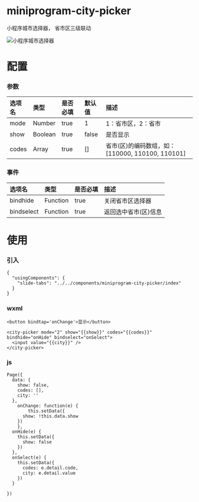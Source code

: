 # miniprogram-city-picker
小程序城市选择器， 省市区三级联动



![小程序城市选择器](https://github.com/staven630/miniprogram-city-picker/blob/master/miniprogram-city-picker.gif "小程序城市选择器")


# 配置

### 参数
| 选项名 | 类型 | 是否必填 | 默认值 | 描述 |
| :---  | :--- | :--- | :--- | :--- |
| mode | Number | true | 1 | 1：省市区，2：省市 |
| show | Boolean | true | false | 是否显示 |
| codes | Array | true | [] | 省市(区)的编码数组，如：[110000, 110100, 110101] |

### 事件
| 选项名 | 类型 | 是否必填 | 描述 |
| :---  | :--- | :--- | :--- |
| bindhide | Function | true | 关闭省市区选择器 |
| bindselect | Function | true | 返回选中省市(区)信息 |

# 使用
### 引入
```
{
  "usingComponents": {
    "slide-tabs": "../../components/miniprogram-city-picker/index"
  }
}
```

### wxml
```
<button bindtap='onChange'>显示</button>

<city-picker mode="2" show="{{show}}" codes="{{codes}}" bindhide="onHide" bindselect="onSelect">
  <input value="{{city}}" />
</city-picker>
```
### js 
```
Page({
  data: {
    show: false,
    codes: [],
    city: ''
  },
	onChange: function(e) {
		this.setData({
      show: !this.data.show 
    })
	},
  onHide(e) {
    this.setData({
      show: false
    })
  },
  onSelect(e) {
    this.setData({
      codes: e.detail.code,
      city: e.detail.value
    })
  }

})
```